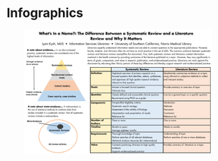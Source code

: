 # Infographics

<figure><img src="../.gitbook/assets/slr.png" alt=""><figcaption></figcaption></figure>
